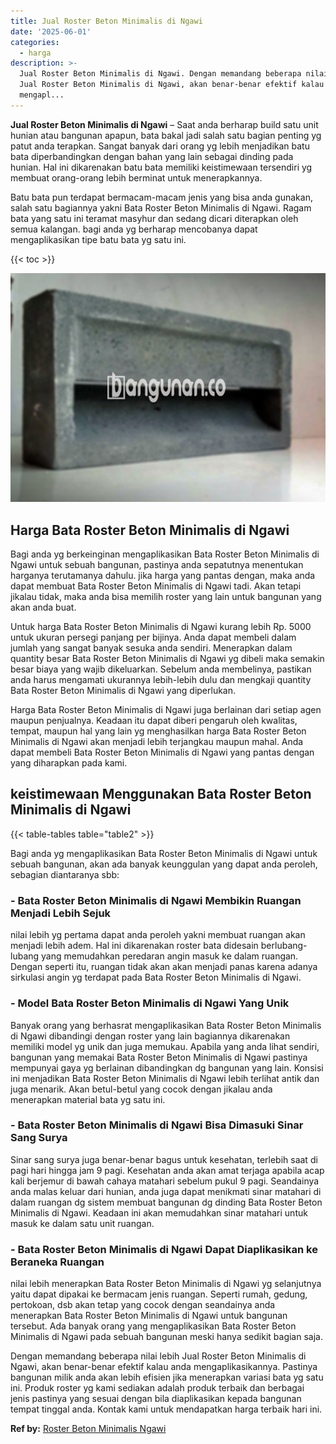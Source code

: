 ```yaml
---
title: Jual Roster Beton Minimalis di Ngawi
date: '2025-06-01'
categories:
  - harga
description: >-
  Jual Roster Beton Minimalis di Ngawi. Dengan memandang beberapa nilai lebih
  Jual Roster Beton Minimalis di Ngawi, akan benar-benar efektif kalau anda
  mengapl...
---
```


**Jual Roster Beton Minimalis di Ngawi** – Saat anda berharap build satu unit hunian atau bangunan apapun, bata bakal jadi salah satu bagian penting yg patut anda terapkan. Sangat banyak dari orang yg lebih menjadikan batu bata diperbandingkan dengan bahan yang lain sebagai dinding pada hunian. Hal ini dikarenakan batu bata memiliki keistimewaan tersendiri yg membuat orang-orang lebih berminat untuk menerapkannya.

Batu bata pun terdapat bermacam-macam jenis yang bisa anda gunakan, salah satu bagiannya yakni Bata Roster Beton Minimalis di Ngawi. Ragam bata yang satu ini teramat masyhur dan sedang dicari diterapkan oleh semua kalangan. bagi anda yg berharap mencobanya dapat mengaplikasikan tipe batu bata yg satu ini.

{{< toc >}}

![Jual Roster Beton Minimalis di Ngawi](/images/bata-roster-minimalis-17.png)

## Harga Bata Roster Beton Minimalis di Ngawi

Bagi anda yg berkeinginan mengaplikasikan Bata Roster Beton Minimalis di Ngawi untuk sebuah bangunan, pastinya anda sepatutnya menentukan harganya terutamanya dahulu. jika harga yang pantas dengan, maka anda dapat membuat Bata Roster Beton Minimalis di Ngawi tadi. Akan tetapi jikalau tidak, maka anda bisa memilih roster yang lain untuk bangunan yang akan anda buat.

Untuk harga Bata Roster Beton Minimalis di Ngawi kurang lebih Rp. 5000 untuk ukuran persegi panjang per bijinya. Anda dapat membeli dalam jumlah yang sangat banyak sesuka anda sendiri. Menerapkan dalam quantity besar Bata Roster Beton Minimalis di Ngawi yg dibeli maka semakin besar biaya yang wajib dikeluarkan. Sebelum anda membelinya, pastikan anda harus mengamati ukurannya lebih-lebih dulu dan mengkaji quantity Bata Roster Beton Minimalis di Ngawi yang diperlukan.

Harga Bata Roster Beton Minimalis di Ngawi juga berlainan dari setiap agen maupun penjualnya. Keadaan itu dapat diberi pengaruh oleh kwalitas, tempat, maupun hal yang lain yg menghasilkan harga Bata Roster Beton Minimalis di Ngawi akan menjadi lebih terjangkau maupun mahal. Anda dapat membeli Bata Roster Beton Minimalis di Ngawi yang pantas dengan yang diharapkan pada kami.

## keistimewaan Menggunakan Bata Roster Beton Minimalis di Ngawi

{{< table-tables table="table2" >}}

Bagi anda yg mengaplikasikan Bata Roster Beton Minimalis di Ngawi untuk sebuah bangunan, akan ada banyak keunggulan yang dapat anda peroleh, sebagian diantaranya sbb:

### \- Bata Roster Beton Minimalis di Ngawi Membikin Ruangan Menjadi Lebih Sejuk

nilai lebih yg pertama dapat anda peroleh yakni membuat ruangan akan menjadi lebih adem. Hal ini dikarenakan roster bata didesain berlubang-lubang yang memudahkan peredaran angin masuk ke dalam ruangan. Dengan seperti itu, ruangan tidak akan akan menjadi panas karena adanya sirkulasi angin yg terdapat pada Bata Roster Beton Minimalis di Ngawi.

### \- Model Bata Roster Beton Minimalis di Ngawi Yang Unik

Banyak orang yang berhasrat mengaplikasikan Bata Roster Beton Minimalis di Ngawi dibandingi dengan roster yang lain bagiannya dikarenakan memiliki model yg unik dan juga memukau. Apabila yang anda lihat sendiri, bangunan yang memakai Bata Roster Beton Minimalis di Ngawi pastinya mempunyai gaya yg berlainan dibandingkan dg bangunan yang lain. Konsisi ini menjadikan Bata Roster Beton Minimalis di Ngawi lebih terlihat antik dan juga menarik. Akan betul-betul yang cocok dengan jikalau anda menerapkan material bata yg satu ini.

### \- Bata Roster Beton Minimalis di Ngawi Bisa Dimasuki Sinar Sang Surya

Sinar sang surya juga benar-benar bagus untuk kesehatan, terlebih saat di pagi hari hingga jam 9 pagi. Kesehatan anda akan amat terjaga apabila acap kali berjemur di bawah cahaya matahari sebelum pukul 9 pagi. Seandainya anda malas keluar dari hunian, anda juga dapat menikmati sinar matahari di dalam ruangan dg sistem membuat bangunan dg dinding Bata Roster Beton Minimalis di Ngawi. Keadaan ini akan memudahkan sinar matahari untuk masuk ke dalam satu unit ruangan.

### \- Bata Roster Beton Minimalis di Ngawi Dapat Diaplikasikan ke Beraneka Ruangan

nilai lebih menerapkan Bata Roster Beton Minimalis di Ngawi yg selanjutnya yaitu dapat dipakai ke bermacam jenis ruangan. Seperti rumah, gedung, pertokoan, dsb akan tetap yang cocok dengan seandainya anda menerapkan Bata Roster Beton Minimalis di Ngawi untuk bangunan tersebut. Ada banyak orang yang mengaplikasikan Bata Roster Beton Minimalis di Ngawi pada sebuah bangunan meski hanya sedikit bagian saja.

Dengan memandang beberapa nilai lebih Jual Roster Beton Minimalis di Ngawi, akan benar-benar efektif kalau anda mengaplikasikannya. Pastinya bangunan milik anda akan lebih efisien jika menerapkan variasi bata yg satu ini. Produk roster yg kami sediakan adalah produk terbaik dan berbagai jenis pastinya yang sesuai dengan bila diaplikasikan kepada bangunan tempat tinggal anda. Kontak kami untuk mendapatkan harga terbaik hari ini.

**Ref by:** [Roster Beton Minimalis Ngawi](https://id.wikipedia.org/wiki/Roster)
